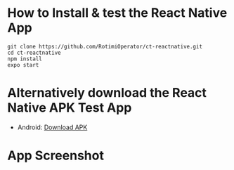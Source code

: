 # How to Install & test the React Native App

```
git clone https://github.com/RotimiOperator/ct-reactnative.git
cd ct-reactnative
npm install
expo start
```

# Alternatively download the React Native APK Test App

- Android: [Download APK](https://github.com/RotimiOperator/ct-reactnative/raw/master/android/Jatodian%20SE.apk)


# App Screenshot

